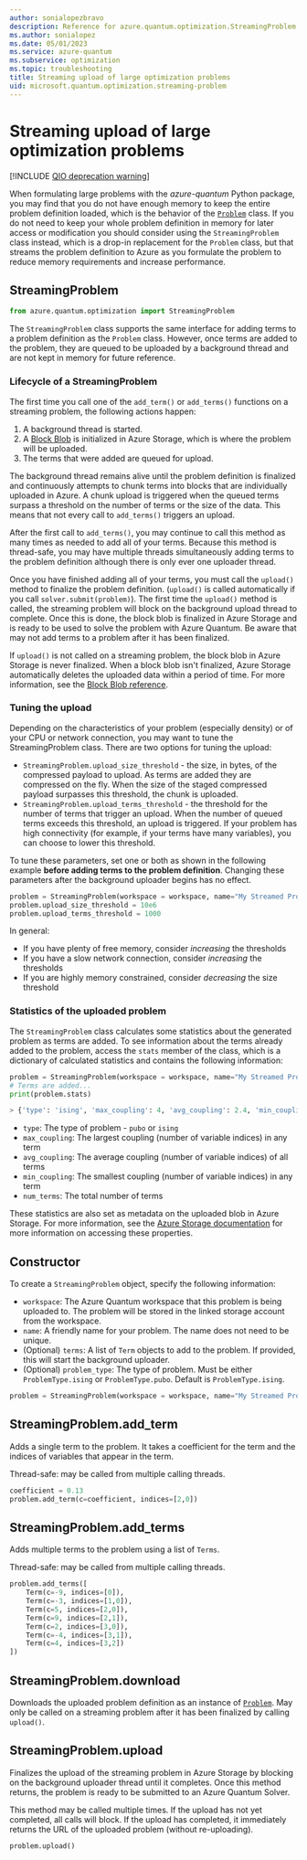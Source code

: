 ```yaml
---
author: sonialopezbravo
description: Reference for azure.quantum.optimization.StreamingProblem
ms.author: sonialopez
ms.date: 05/01/2023
ms.service: azure-quantum
ms.subservice: optimization
ms.topic: troubleshooting
title: Streaming upload of large optimization problems
uid: microsoft.quantum.optimization.streaming-problem
---
```


# Streaming upload of large optimization problems

[!INCLUDE [QIO deprecation warning](includes/qio-deprecate-warning.md)]

When formulating large problems with the *azure-quantum* Python package, you may find that you do not have enough memory to keep the entire problem definition loaded, which is the behavior of the [`Problem`](xref:microsoft.quantum.optimization.problem) class. If you do not need to keep your whole problem definition in memory for later access or modification you should consider using the `StreamingProblem` class instead, which is a drop-in replacement for the `Problem` class, but that streams the problem definition to Azure as you formulate the problem to reduce memory requirements and increase performance.

## StreamingProblem

```py
from azure.quantum.optimization import StreamingProblem
```

The `StreamingProblem` class supports the same interface for adding terms to a problem definition as the `Problem` class. However, once terms are added to the problem, they are queued to be uploaded by a background thread and are not kept in memory for future reference.

### Lifecycle of a StreamingProblem

The first time you call one of the `add_term()` or `add_terms()` functions on a streaming problem, the following actions happen:

1. A background thread is started.
2. A [Block Blob](/rest/api/storageservices/understanding-block-blobs--append-blobs--and-page-blobs) is initialized in Azure Storage, which is where the problem will be uploaded.
3. The terms that were added are queued for upload.

The background thread remains alive until the problem definition is finalized and continuously attempts to chunk terms into blocks that are individually uploaded in Azure. A chunk upload is triggered when the queued terms surpass a threshold on the number of terms or the size of the data. This means that not every call to `add_terms()` triggers an upload.

After the first call to `add_terms()`, you may continue to call this method as many times as needed to add all of your terms. Because this method is thread-safe, you may have multiple threads simultaneously adding terms to the problem definition although there is only ever one uploader thread.

Once you have finished adding all of your terms, you must call the `upload()` method to finalize the problem definition. (`upload()` is called automatically if you call `solver.submit(problem)`). The first time the `upload()` method is called, the streaming problem will block on the background upload thread to complete. Once this is done, the block blob is finalized in Azure Storage and is ready to be used to solve the problem with Azure Quantum. Be aware that may not add terms to a problem after it has been finalized.

If `upload()` is not called on a streaming problem, the block blob in Azure Storage is never finalized. When a block blob isn't finalized, Azure Storage automatically deletes the uploaded data within a period of time. For more information, see the [Block Blob reference](/rest/api/storageservices/understanding-block-blobs--append-blobs--and-page-blobs).

### Tuning the upload

Depending on the characteristics of your problem (especially density) or of your CPU or network connection, you may want to tune the StreamingProblem class. There are two options for tuning the upload:

- `StreamingProblem.upload_size_threshold` - the size, in bytes, of the compressed payload to upload. As terms are added they are compressed on the fly. When the size of the staged compressed payload surpasses this threshold, the chunk is uploaded.
- `StreamingProblem.upload_terms_threshold` - the threshold for the number of terms that trigger an upload. When the number of queued terms exceeds this threshold, an upload is triggered. If your problem has high connectivity (for example, if your terms have many variables), you can choose to lower this threshold.

To tune these parameters, set one or both as shown in the following example **before adding terms to the problem definition**. Changing these parameters after the background uploader begins has no effect.

```py
problem = StreamingProblem(workspace = workspace, name="My Streamed Problem", problem_type=ProblemType.ising)
problem.upload_size_threshold = 10e6
problem.upload_terms_threshold = 1000
```

In general:

- If you have plenty of free memory, consider _increasing_ the thresholds
- If you have a slow network connection, consider _increasing_ the thresholds
- If you are highly memory constrained, consider _decreasing_ the size threshold

### Statistics of the uploaded problem

The `StreamingProblem` class calculates some statistics about the generated problem as terms are added. To see information about the terms already added to the problem, access the `stats` member of the class, which is a dictionary of calculated statistics and contains the following information:

```py
problem = StreamingProblem(workspace = workspace, name="My Streamed Problem", problem_type=ProblemType.ising)
# Terms are added...
print(problem.stats)

> {'type': 'ising', 'max_coupling': 4, 'avg_coupling': 2.4, 'min_coupling': 2, 'num_terms': 6125}
```

- `type`: The type of problem - `pubo` or `ising`
- `max_coupling`: The largest coupling (number of variable indices) in any term
- `avg_coupling`: The average coupling (number of variable indices) of all terms
- `min_coupling`: The smallest coupling (number of variable indices) in any term
- `num_terms`: The total number of terms

These statistics are also set as metadata on the uploaded blob in Azure Storage. For more information, see the [Azure Storage documentation](/training/modules/organize-blobs-properties-metadata/) for more information on accessing these properties.

## Constructor

To create a `StreamingProblem` object, specify the following information:

- `workspace`: The Azure Quantum workspace that this problem is being uploaded to. The problem will be stored in the linked storage account from the workspace.
- `name`: A friendly name for your problem. The name does not need to be unique.
- (Optional) `terms`: A list of `Term` objects to add to the problem. If provided, this will start the background uploader.
- (Optional) `problem_type`: The type of problem. Must be either `ProblemType.ising` or `ProblemType.pubo`. Default is `ProblemType.ising`.

```py
problem = StreamingProblem(workspace = workspace, name="My Streamed Problem", problem_type=ProblemType.ising)
```

## StreamingProblem.add_term

Adds a single term to the problem. It takes a coefficient for the term and the indices of variables that appear in the term.

Thread-safe: may be called from multiple calling threads.

```py
coefficient = 0.13
problem.add_term(c=coefficient, indices=[2,0])
```

## StreamingProblem.add_terms

Adds multiple terms to the problem using a list of `Terms`.

Thread-safe: may be called from multiple calling threads.

```py
problem.add_terms([
    Term(c=-9, indices=[0]),
    Term(c=-3, indices=[1,0]),
    Term(c=5, indices=[2,0]),
    Term(c=9, indices=[2,1]),
    Term(c=2, indices=[3,0]),
    Term(c=-4, indices=[3,1]),
    Term(c=4, indices=[3,2])
])
```

## StreamingProblem.download

Downloads the uploaded problem definition as an instance of [`Problem`](xref:microsoft.quantum.optimization.problem). May only be called on a streaming problem after it has been finalized by calling `upload()`.

## StreamingProblem.upload

Finalizes the upload of the streaming problem in Azure Storage by blocking on the background uploader thread until it completes. Once this method returns, the problem is ready to be submitted to an Azure Quantum Solver.

This method may be called multiple times. If the upload has not yet completed, all calls will block. If the upload has completed, it immediately returns the URL of the uploaded problem (without re-uploading).

```py
problem.upload()
```
